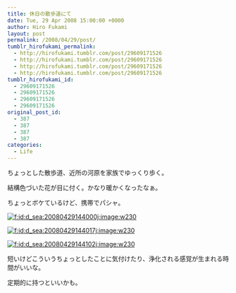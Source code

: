 ```yaml
---
title: 休日の散歩道にて
date: Tue, 29 Apr 2008 15:00:00 +0000
author: Hiro Fukami
layout: post
permalink: /2008/04/29/post/
tumblr_hirofukami_permalink:
  - http://hirofukami.tumblr.com/post/29609171526
  - http://hirofukami.tumblr.com/post/29609171526
  - http://hirofukami.tumblr.com/post/29609171526
  - http://hirofukami.tumblr.com/post/29609171526
tumblr_hirofukami_id:
  - 29609171526
  - 29609171526
  - 29609171526
  - 29609171526
original_post_id:
  - 387
  - 387
  - 387
  - 387
categories:
  - Life
---
```

<div class="section">
  <p>
    ちょっとした散歩道、近所の河原を家族でゆっくり歩く。
  </p>
  
  <p>
    結構色づいた花が目に付く。かなり暖かくなったなぁ。
  </p>
  
  <p>
    ちょっとボケているけど、携帯でパシャ。
  </p>
  
  <p>
    <a href="http://f.hatena.ne.jp/d_sea/20080429144000" class="hatena-fotolife" target="_blank"><img src="http://cdn-ak.f.st-hatena.com/images/fotolife/d/d_sea/20080429/20080429144000.jpg?w=230" alt="f:id:d_sea:20080429144000j:image:w230" title="f:id:d_sea:20080429144000j:image:w230" class="hatena-fotolife" data-recalc-dims="1" /></a>
  </p>
  
  <p>
    <a href="http://f.hatena.ne.jp/d_sea/20080429144017" class="hatena-fotolife" target="_blank"><img src="http://cdn-ak.f.st-hatena.com/images/fotolife/d/d_sea/20080429/20080429144017.jpg?w=230" alt="f:id:d_sea:20080429144017j:image:w230" title="f:id:d_sea:20080429144017j:image:w230" class="hatena-fotolife" data-recalc-dims="1" /></a>
  </p>
  
  <p>
    <a href="http://f.hatena.ne.jp/d_sea/20080429144102" class="hatena-fotolife" target="_blank"><img src="http://cdn-ak.f.st-hatena.com/images/fotolife/d/d_sea/20080429/20080429144102.jpg?w=230" alt="f:id:d_sea:20080429144102j:image:w230" title="f:id:d_sea:20080429144102j:image:w230" class="hatena-fotolife" data-recalc-dims="1" /></a>
  </p>
  
  <p>
    短いけどこういうちょっとしたことに気付けたり、浄化される感覚が生まれる時間がいいな。
  </p>
  
  <p>
    定期的に持つといいかも。
  </p>
</div>